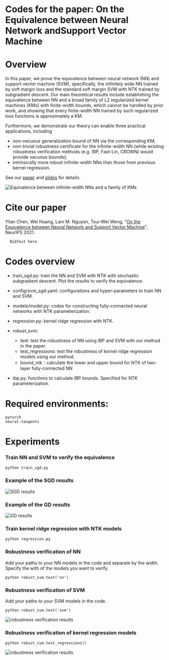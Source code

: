# Codes for the paper: On the Equivalence between Neural Network andSupport Vector Machine



# Overview
In this paper, we prove the equivalence between neural network (NN) and support vector machine (SVM), specifically, the 
infinitely wide NN trained by soft margin loss and the standard soft margin SVM with NTK trained by subgradient descent. 
Our main theoretical results include establishing the equivalence between NN and a broad family of L2 regularized 
kernel machines (KMs) with finite-width bounds, which cannot be handled by prior work, and showing that every 
finite-width NN trained by such regularized loss functions is approximately a KM. 

Furthermore, we demonstrate our theory can enable three practical applications, including 
- *non-vacuous* generalization bound of NN via the corresponding KM; 
- *non-trivial* robustness certificate for the infinite-width NN (while existing robustness verification methods 
(e.g. IBP, Fast-Lin, CROWN) would provide vacuous bounds); 
- intrinsically more robust infinite-width NNs than those from previous kernel regression.  

See our [paper]() and [slides](http://chenyilan.net/files/SVM_Slides.pdf) for details.

![Equivalence between infinite-width NNs and a family of KMs](https://github.com/leslie-CH/svm/blob/main/examples/table1.png)

# Cite our paper
Yilan Chen, Wei Huang, Lam M. Nguyen, Tsui-Wei Weng, "[On the Equivalence between Neural Network and Support Vector Machine]()", NeurIPS 2021.

```
  BibText here
```



# Codes overview
* train_sgd.py: train the NN and SVM with NTK with stochastic subgradient descent. Plot the results to verify the equivalence.
* config/svm_sgd.yaml: configurations and hyper-parameters to train NN and SVM.
* models/model.py: codes for constructing fully-connected neural networks with NTK parameterization.
* regression.py: kernel ridge regression with NTK.
* robust_svm:
    * test: test the robustness of NN using IBP and SVM with our method in the paper.  
    * test_regressions: test the robustness of kernel ridge regression models using our method.
    * bound_ntk：calculate the lower and upper bound for NTK of two-layer fully-connected NN 
    
* ibp.py: functions to calculate IBP bounds. Specified for NTK parameterization.



# Required environments:
`pytorch`     
`neural-tangents`



# Experiments
### Train NN and SVM to verify the equivalence
```
python train_sgd.py
```
### Example of the SGD results
![SGD results](https://github.com/leslie-CH/svm/blob/main/examples/plot_sgd.png)

### Example of the GD results
![GD results](https://github.com/leslie-CH/svm/blob/main/examples/output.png)


### Train kernel ridge regression with NTK models
```
python regression.py
```

### Robustness verification of NN
Add your paths to your NN models in the code and separate by the width. Specify the with of the models you want to verify.
```
python robust_svm.test('nn')
```


### Robustness verification of SVM
Add your paths to your SVM models in the code.
```
python robust_svm.test('svm')
```
![robustness verification results](https://github.com/leslie-CH/svm/blob/main/examples/table2.png)



### Robustness verification of kernel regression models
```
python robust_svm.test_regressions()
```
![robustness verification results](https://github.com/leslie-CH/svm/blob/main/examples/table3.png)